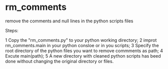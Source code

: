 # rm_comments
remove the comments and null lines in the python scripts files


Steps:

1 Copy the "rm_comments.py" to your python working directory;
2 improt rm_comments.main in your python consloe or in you scripts;
3 Specify the root directory of the python files you want to remove commments as path;
4 Excute main(path);
5 A new directory with cleaned python scripts has beed done without changing the original directory or files.

